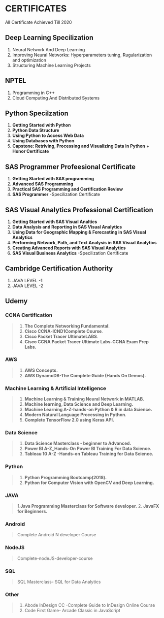 # CERTIFICATES
All Certificate Achieved Till 2020

    

## Deep Learning Specilization
1. Neural Network And Deep Learning                                                   
2. Improving Neural Networks: Hyperparameters tuning, Rugularization and optimization 
3. Structuring Machine Learning Projects                                              

## NPTEL
1. Programming in C++                                                                 
2. Cloud Computing And Distributed Systems                                            

## Python Specilzation
1. **Getting Started with Python**                                                        
2. **Python Data Structure**                                                  
3. **Using Python to Access Web Data**  
4. **Using Databases with Python**                                       
5. **Capstone: Retriving, Processing and Visualizing Data In Python** + **Honor Certificate**                 

## SAS Programmer Profeesional Certificate
1. **Getting Started with SAS programming**
2. **Advanced SAS Programming**
3. **Practical SAS Programming and Certification Review**
4. **SAS Programmer** -Specilization Certificate

## SAS Visual Analytics Professional Certification
1. **Getting Started with SAS Visual Analtics**
2. **Data Analysis and Reporting in SAS Visual Analytics**
3. **Using Data for Geographic Mapping & Forecasting in SAS Visual Analytics**            
4. **Performing Network, Path, and Text Analysis in SAS Visual Analytics**
5. **Creating Advanced Reports with SAS Visual Analytics**
6. **SAS Visual Business Analytics** -Specilization Certificate

## Cambridge Certification Authority
1. JAVA LEVEL -1      
2. JAVA LEVEL -2  

## Udemy

###  CCNA Certification
> 1. **The Complete Networking Fundamental**.
> 2. **Cisco CCNA-ICND1Complete Course**.
> 3. **Cisco Packet Tracer UltimateLABS**.
> 4. **Cisco CCNA Packet Tracer Ultimate Labs-CCNA Exam Prep Labs.**

### AWS
> 1. **AWS Concepts.**
> 2. **AWS DynamoDB-The Complete Guide (Hands On Demos).**

### Machine Learning & Artificial Intelligence
> 1. **Machine Learning & Training Neural Network in MATLAB.**
> 2. **Machine learning, Data Science and Deep Learning.**
> 3. **Machine Learning A-Z-hands-on Python & R in data Science.**
> 4. **Modern Natural Language Processing in Python.**
> 5. **Complete TensorFlow 2.0 using Keras API.**

### Data Science
> 1. **Data Science Masterclass - beginner to Advanced.**
> 2. **Power BI A-Z_Hands-On Power BI Training For Data Science.**
> 3. **Tableau 10 A-Z -Hands-on Tableau Training for Data Science.**

### Python 
> 1. **Python Programming Bootcamp(2018).**
> 2. **Python for Computer Vision with OpenCV and Deep Learning.**

### JAVA 
> 1.**Java Programming Masterclass for Software developer.**
> 2. **JavaFX for Beginners.**

### Android
> Complete Android N developer Course

### NodeJS
> Complete-nodeJS-developer-course

### SQL 
> SQL Masterclass- SQL for Data Analytics

### Other
> 1. Abode InDesign CC -Complete Guide to InDesign Online Course
> 2. Code First Game- Arcade Classic in JavaScript
